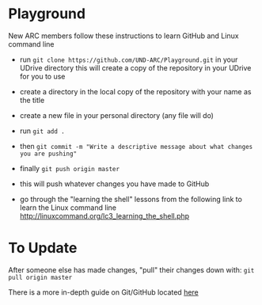 # Playground

New ARC members follow these instructions to learn GitHub and Linux command line

 * run `git clone https://github.com/UND-ARC/Playground.git` in your UDrive directory
this will create a copy of the repository in your UDrive for you to use

 * create a directory in the local copy of the repository with your name as the title
 * create a new file in your personal directory (any file will do)

 * run `git add .`
 * then `git commit -m "Write a descriptive message about what changes you are pushing"`
 * finally `git push origin master`

 * this will push whatever changes you have made to GitHub

 * go through the "learning the shell" lessons from the following link to learn the Linux command line
http://linuxcommand.org/lc3_learning_the_shell.php

# To Update

After someone else has made changes, "pull" their changes down with:
`git pull origin master`

There is a more in-depth guide on Git/GitHub located [here](https://und-arc.github.io/research/src-control/index.html)

